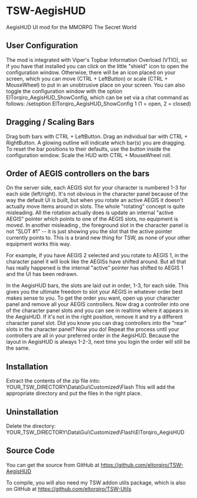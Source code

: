 TSW-AegisHUD
============
AegisHUD UI mod for the MMORPG The Secret World
  
  
User Configuration
------------------
The mod is integrated with Viper's Topbar Information Overload (VTIO), so if you have that installed you can click on the little "shield" icon to open the configuration window.
Otherwise, there will be an icon placed on your screen, which you can move (CTRL + LeftButton) or scale (CTRL + MouseWheel) to put in an unobtrusive place on your screen.
You can also toggle the configuration window with the option ElTorqiro_AegisHUD_ShowConfig, which can be set via a chat command as follows:
/setoption ElTorqiro_AegisHUD_ShowConfig 1
(1 = open, 2 = closed)

   
   
Dragging / Scaling Bars
-----------------------
Drag both bars with CTRL + LeftButton.  Drag an individual bar with CTRL + RightButton.  A glowing outline will indicate which bar(s) you are dragging.  To reset the bar positions to their defaults, use the button inside the configuration window.
Scale the HUD with CTRL + MouseWheel roll.

   
   
Order of AEGIS controllers on the bars
--------------------------------------
On the server side, each AEGIS slot for your character is numbered 1-3 for each side (left/right). It's not obvious in the character panel because of the way the default UI is built, but when you rotate an active AEGIS it doesn't actually move items around in slots. The whole "rotating" concept is quite misleading. All the rotation actually does is update an internal "active AEGIS" pointer which points to one of the AEGIS slots, no equipment is moved. In another misleading , the foreground slot in the character panel is not "SLOT #1" -- it is just showing you the slot that the active pointer currently points to. This is a brand new thing for TSW, as none of your other equipment works this way.

For example, if you have AEGIS 2 selected and you rotate to AEGIS 1, in the character panel it will look like the AEGISs have shifted around. But all that has really happened is the internal "active" pointer has shifted to AEGIS 1 and the UI has been redrawn.

In the AegisHUD bars, the slots are laid out in order, 1-3, for each side. This gives you the ultimate freedom to slot your AEGIS in whatever order best makes sense to you. To get the order you want, open up your character panel and remove all your AEGIS controllers. Now drag a controller into one of the character panel slots and you can see in realtime where it appears in the AegisHUD. If it's not in the right position, remove it and try a different character panel slot. Did you know you can drag controllers into the "rear" slots in the character panel? Now you do! Repeat the process until your controllers are all in your preferred order in the AegisHUD. Because the layout in AegisHUD is always 1-2-3, next time you login the order will still be the same.
   
   
Installation
------------
Extract the contents of the zip file into: YOUR_TSW_DIRECTORY\Data\Gui\Customized\Flash
This will add the appropriate directory and put the files in the right place.

Uninstallation
--------------
Delete the directory: YOUR_TSW_DIRECTORY\Data\Gui\Customized\Flash\ElTorqiro_AegisHUD
   
   
Source Code
-----------
You can get the source from GitHub at https://github.com/eltorqiro/TSW-AegisHUD

To compile, you will also need my TSW addon utils package, which is also on GitHub at https://github.com/eltorqiro/TSW-Utils
